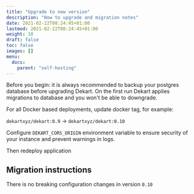 ```yaml
---
title: "Upgrade to new version"
description: "How to upgrade and migration notes"
date: 2021-02-22T08:24:45+01:00
lastmod: 2021-02-22T08:24:45+01:00
weight: 10
draft: false
toc: false
images: []
menu:
  docs:
    parent: "self-hosting"
---
```


<p><div class="alert alert-primary" role="alert">
Before you begin: it is always recommended to backup your postgres database before upgrading Dekart. On the first run Dekart applies migrations to database and you won't be able to downgrade.
</div></p>

For all Docker based deployments, update docker tag, for example:

`dekartxyz/dekart:0.9` -> `dekartxyz/dekart:0.10`

Configure `DEKART_CORS_ORIGIN` environment variable to ensure security of your instance and prevent warnings in logs.

Then redeploy application

## Migration instructions

There is no breaking configuration changes in version `0.10`